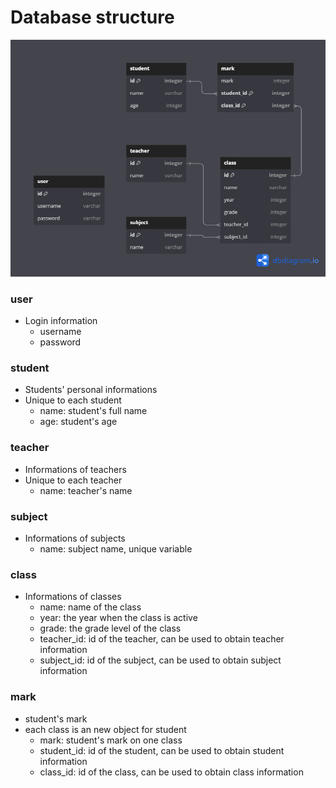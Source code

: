 # Database structure
<img src="./image/database.png">

### user
- Login information
    - username
    - password
### student
- Students' personal informations
- Unique to each student
    - name: student's full name
    - age: student's age
### teacher
- Informations of teachers
- Unique to each teacher
    - name: teacher's name
### subject
- Informations of subjects
    - name: subject name, unique variable
### class
- Informations of classes
    - name: name of the class
    - year: the year when the class is active
    - grade: the grade level of the class
    - teacher_id: id of the teacher, can be used to obtain teacher information
    - subject_id: id of the subject, can be used to obtain subject information
### mark
- student's mark
- each class is an new object for student
    - mark: student's mark on one class
    - student_id: id of the student, can be used to obtain student information
    - class_id: id of the class, can be used to obtain class information
